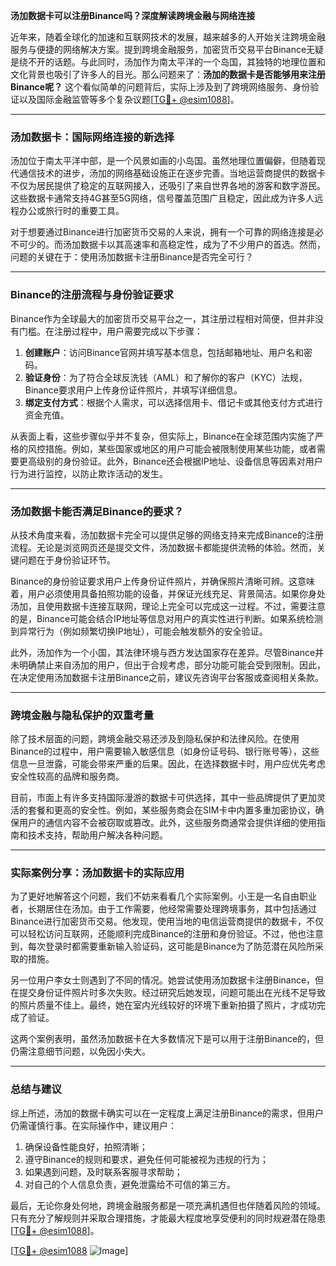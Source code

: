 **汤加数据卡可以注册Binance吗？深度解读跨境金融与网络连接**

近年来，随着全球化的加速和互联网技术的发展，越来越多的人开始关注跨境金融服务与便捷的网络解决方案。提到跨境金融服务，加密货币交易平台Binance无疑是绕不开的话题。与此同时，汤加作为南太平洋的一个岛国，其独特的地理位置和文化背景也吸引了许多人的目光。那么问题来了：**汤加的数据卡是否能够用来注册Binance呢？** 这个看似简单的问题背后，实际上涉及到了跨境网络服务、身份验证以及国际金融监管等多个复杂议题[[TG💪+ @esim1088](https://t.me/s/esim1088)]。

---

### 汤加数据卡：国际网络连接的新选择

汤加位于南太平洋中部，是一个风景如画的小岛国。虽然地理位置偏僻，但随着现代通信技术的进步，汤加的网络基础设施正在逐步完善。当地运营商提供的数据卡不仅为居民提供了稳定的互联网接入，还吸引了来自世界各地的游客和数字游民。这些数据卡通常支持4G甚至5G网络，信号覆盖范围广且稳定，因此成为许多人远程办公或旅行时的重要工具。

对于想要通过Binance进行加密货币交易的人来说，拥有一个可靠的网络连接是必不可少的。而汤加数据卡以其高速率和高稳定性，成为了不少用户的首选。然而，问题的关键在于：使用汤加数据卡注册Binance是否完全可行？

---

### Binance的注册流程与身份验证要求

Binance作为全球最大的加密货币交易平台之一，其注册过程相对简便，但并非没有门槛。在注册过程中，用户需要完成以下步骤：

1. **创建账户**：访问Binance官网并填写基本信息，包括邮箱地址、用户名和密码。
2. **验证身份**：为了符合全球反洗钱（AML）和了解你的客户（KYC）法规，Binance要求用户上传身份证件照片，并填写详细信息。
3. **绑定支付方式**：根据个人需求，可以选择信用卡、借记卡或其他支付方式进行资金充值。

从表面上看，这些步骤似乎并不复杂，但实际上，Binance在全球范围内实施了严格的风控措施。例如，某些国家或地区的用户可能会被限制使用某些功能，或者需要更高级别的身份验证。此外，Binance还会根据IP地址、设备信息等因素对用户行为进行监控，以防止欺诈活动的发生。

---

### 汤加数据卡能否满足Binance的要求？

从技术角度来看，汤加数据卡完全可以提供足够的网络支持来完成Binance的注册流程。无论是浏览网页还是提交文件，汤加数据卡都能提供流畅的体验。然而，关键问题在于身份验证环节。

Binance的身份验证要求用户上传身份证件照片，并确保照片清晰可辨。这意味着，用户必须使用具备拍照功能的设备，并保证光线充足、背景简洁。如果你身处汤加，且使用数据卡连接互联网，理论上完全可以完成这一过程。不过，需要注意的是，Binance可能会结合IP地址等信息对用户的真实性进行判断。如果系统检测到异常行为（例如频繁切换IP地址），可能会触发额外的安全验证。

此外，汤加作为一个小国，其法律环境与西方发达国家存在差异。尽管Binance并未明确禁止来自汤加的用户，但出于合规考虑，部分功能可能会受到限制。因此，在决定使用汤加数据卡注册Binance之前，建议先咨询平台客服或查阅相关条款。

---

### 跨境金融与隐私保护的双重考量

除了技术层面的问题，跨境金融交易还涉及到隐私保护和法律风险。在使用Binance的过程中，用户需要输入敏感信息（如身份证号码、银行账号等），这些信息一旦泄露，可能会带来严重的后果。因此，在选择数据卡时，用户应优先考虑安全性较高的品牌和服务商。

目前，市面上有许多支持国际漫游的数据卡可供选择，其中一些品牌提供了更加灵活的套餐和更高的安全性。例如，某些服务商会在SIM卡中内置多重加密协议，确保用户的通信内容不会被窃取或篡改。此外，这些服务商通常会提供详细的使用指南和技术支持，帮助用户解决各种问题。

---

### 实际案例分享：汤加数据卡的实际应用

为了更好地解答这个问题，我们不妨来看看几个实际案例。小王是一名自由职业者，长期居住在汤加。由于工作需要，他经常需要处理跨境事务，其中包括通过Binance进行加密货币交易。他发现，使用当地的电信运营商提供的数据卡，不仅可以轻松访问互联网，还能顺利完成Binance的注册和身份验证。不过，他也注意到，每次登录时都需要重新输入验证码，这可能是Binance为了防范潜在风险所采取的措施。

另一位用户李女士则遇到了不同的情况。她尝试使用汤加数据卡注册Binance，但在提交身份证件照片时多次失败。经过研究后她发现，问题可能出在光线不足导致的照片质量不佳上。最终，她在室内光线较好的环境下重新拍摄了照片，才成功完成了验证。

这两个案例表明，虽然汤加数据卡在大多数情况下是可以用于注册Binance的，但仍需注意细节问题，以免因小失大。

---

### 总结与建议

综上所述，汤加的数据卡确实可以在一定程度上满足注册Binance的需求，但用户仍需谨慎行事。在实际操作中，建议用户：

1. 确保设备性能良好，拍照清晰；
2. 遵守Binance的规则和要求，避免任何可能被视为违规的行为；
3. 如果遇到问题，及时联系客服寻求帮助；
4. 对自己的个人信息负责，避免泄露给不可信的第三方。

最后，无论你身处何地，跨境金融服务都是一项充满机遇但也伴随着风险的领域。只有充分了解规则并采取合理措施，才能最大程度地享受便利的同时规避潜在隐患[[TG💪+ @esim1088](https://t.me/s/esim1088)]。

[[TG💪+ @esim1088](https://t.me/s/esim1088) ![Image](https://i.postimg.cc/4NQfJmqS/Snipaste-2025-05-13-00-14-12.png)]